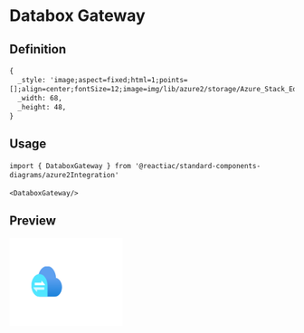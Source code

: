 # Databox Gateway

## Definition

```
{
  _style: 'image;aspect=fixed;html=1;points=[];align=center;fontSize=12;image=img/lib/azure2/storage/Azure_Stack_Edge.svg;strokeColor=none;',
  _width: 68,
  _height: 48,
}
```

## Usage

```
import { DataboxGateway } from '@reactiac/standard-components-diagrams/azure2Integration'

<DataboxGateway/>
```

## Preview

<img src="./databox-gateway.png" width="200"/>
